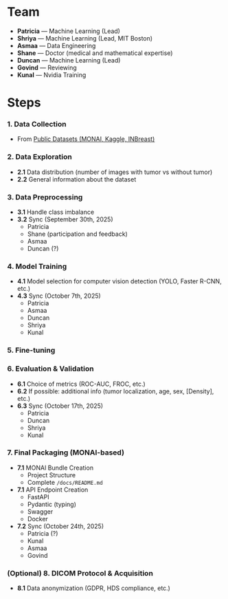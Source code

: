 # Team

- **Patricia** — Machine Learning (Lead)
- **Shriya** — Machine Learning (Lead, MIT Boston)
- **Asmaa** — Data Engineering
- **Shane** — Doctor (medical and mathematical expertise)
- **Duncan** — Machine Learning (Lead)
- **Govind** — Reviewing
- **Kunal** — Nvidia Training

# Steps

### 1. Data Collection

- From [Public Datasets (MONAI, Kaggle, INBreast)](https://docs.google.com/spreadsheets/d/1-1IvO2kFGPnquefa9rqXMLiJvNajsqybzYZNq5MkMFo/edit?gid=0#gid=0)

### 2. Data Exploration

- **2.1** Data distribution (number of images with tumor vs without tumor)
- **2.2** General information about the dataset

### 3. Data Preprocessing

- **3.1** Handle class imbalance
- **3.2** Sync (September 30th, 2025)
    - Patricia
    - Shane (participation and feedback)
    - Asmaa
    - Duncan (?)

### 4. Model Training

- **4.1** Model selection for computer vision detection (YOLO, Faster R-CNN, etc.)
- **4.3** Sync (October 7th, 2025)
    - Patricia
    - Asmaa
    - Duncan
    - Shriya
    - Kunal

### 5. Fine-tuning

### 6. Evaluation & Validation

- **6.1** Choice of metrics (ROC-AUC, FROC, etc.)
- **6.2** If possible: additional info (tumor localization, age, sex, [Density], etc.)
- **6.3** Sync (October 17th, 2025)
    - Patricia
    - Duncan
    - Shriya
    - Kunal

### 7. Final Packaging (MONAI-based)

- **7.1** MONAI Bundle Creation
    - Project Structure
    - Complete `/docs/README.md`
- **7.1** API Endpoint Creation
    - FastAPI
    - Pydantic (typing)
    - Swagger
    - Docker
- **7.2** Sync (October 24th, 2025)
    - Patricia (?)
    - Kunal
    - Asmaa
    - Govind

### (Optional) 8. DICOM Protocol & Acquisition

- **8.1** Data anonymization (GDPR, HDS compliance, etc.)
